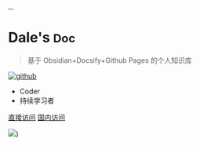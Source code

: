 <!-- _coverpage.md -->

<img src="_media/icon.png" alt="logo" style="zoom:25%;" />

# Dale's <small>Doc</small>

> 基于 Obsidian+Docsify+Github Pages 的个人知识库

[![github](https://img.shields.io/badge/github-babeltower-brightgreen.svg)](https://github.com/dalebao/dalebao.github.io) 

- Coder
- 持续学习者

[直接访问](/README)
[国内访问](http://111.231.85.55/#/README)

<!-- 背景图片 -->

![](http://bucket-ceshi-dalebao.oss-cn-hangzhou.aliyuncs.com/2022/01/09/fengitaito-yuanu36633503.png))